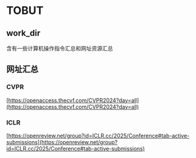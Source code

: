 # TOBUT

## work_dir
含有一些计算机操作指令汇总和网址资源汇总

## 网址汇总
### CVPR
[https://openaccess.thecvf.com/CVPR2024?day=all](https://openaccess.thecvf.com/CVPR2024?day=all)
### ICLR
[https://openreview.net/group?id=ICLR.cc/2025/Conference#tab-active-submissions](https://openreview.net/group?id=ICLR.cc/2025/Conference#tab-active-submissions)

